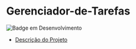 ﻿# Gerenciador-de-Tarefas
![Badge em Desenvolvimento](http://img.shields.io/static/v1?label=STATUS&message=EM%20DESENVOLVIMENTO&color=GREEN&style=for-the-badge)
* [Descrição do Projeto](#descrição-do-projeto)
